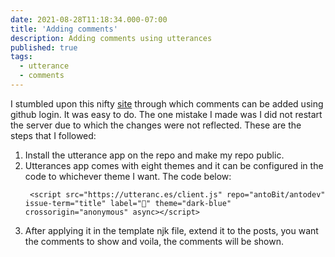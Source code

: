 ```yaml
---
date: 2021-08-28T11:18:34.000-07:00
title: 'Adding comments'
description: Adding comments using utterances
published: true
tags:
  - utterance
  - comments
---
```


I stumbled upon this nifty [site](https://dev.to/antopiras89/add-comments-to-your-static-blog-with-utterances-3jao) through which comments can be added using github login. It was easy to do. The one mistake I made was I did not restart the server due to which the changes were not reflected. These are the steps that I followed:
1. Install the utterance app on the repo and make my repo public.
2. Utterances app comes with eight themes and it can be configured in the code to whichever theme I want. The code below:
   ```
    <script src="https://utteranc.es/client.js" repo="antoBit/antodev" issue-term="title" label="💬" theme="dark-blue" crossorigin="anonymous" async></script>
   ```
3. After applying it in the template njk file, extend it to the posts, you want the comments to show and voila, the comments will be shown.
